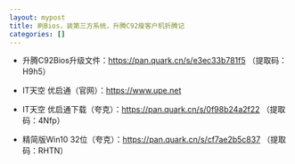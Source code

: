 ```yaml
---
layout: mypost
title: 刷Bios，装第三方系统，升腾C92瘦客户机折腾记
categories: []
---
```


- 升腾C92Bios升级文件：<https://pan.quark.cn/s/e3ec33b781f5> （提取码：H9h5）

- IT天空 优启通（官网）：<https://www.upe.net>

- IT天空 优启通下载（夸克）：<https://pan.quark.cn/s/0f98b24a2f22> （提取码：4Nfp）

- 精简版Win10 32位（夸克）：<https://pan.quark.cn/s/cf7ae2b5c837> （提取码：RHTN）